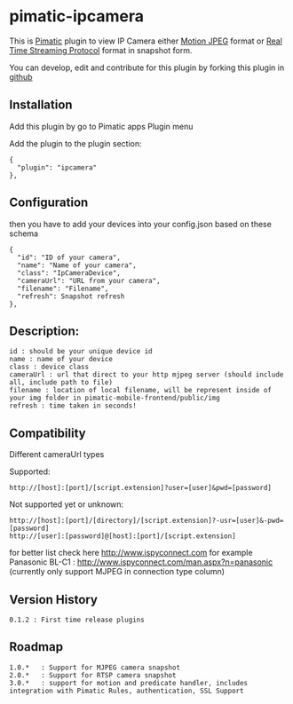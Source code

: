 pimatic-ipcamera
=======================

This is [Pimatic](http://pimatic.org) plugin to view IP Camera either [Motion JPEG](https://en.wikipedia.org/wiki/Motion_JPEG) format or [Real Time Streaming Protocol](https://id.wikipedia.org/wiki/Real_Time_Streaming_Protocol) format in snapshot form.

You can develop, edit and contribute for this plugin by forking this plugin in [github](https://github.com/funky81/pimatic-ip-camera)

Installation
-------------
Add this plugin by go to Pimatic apps Plugin menu

Add the plugin to the plugin section:

    {
      "plugin": "ipcamera"
    },

Configuration
-------------

then you have to add your devices into your config.json based on these schema

    {
      "id": "ID of your camera",
      "name": "Name of your camera",
      "class": "IpCameraDevice",
      "cameraUrl": "URL from your camera",
      "filename": "Filename",
      "refresh": Snapshot refresh
    },

Description:
-------------

    id : should be your unique device id
    name : name of your device
    class : device class
    cameraUrl : url that direct to your http mjpeg server (should include all, include path to file)
    filename : location of local filename, will be represent inside of your img folder in pimatic-mobile-frontend/public/img
    refresh : time taken in seconds!

Compatibility
-------------

Different cameraUrl types

Supported:

    http://[host]:[port]/[script.extension]?user=[user]&pwd=[password]

Not supported yet or unknown:

    http://[host]:[port]/[directory]/[script.extension]?-usr=[user]&-pwd=[password] 
    http://[user]:[password]@[host]:[port]/[script.extension]
    
for better list check here http://www.ispyconnect.com
for example
    Panasonic BL-C1 : http://www.ispyconnect.com/man.aspx?n=panasonic (currently only support MJPEG in connection type column)

Version History
---------------
    0.1.2 : First time release plugins
    
Roadmap
---------------
    1.0.*   : Support for MJPEG camera snapshot
    2.0.*   : Support for RTSP camera snapshot
    3.0.*   : support for motion and predicate handler, includes integration with Pimatic Rules, authentication, SSL Support
